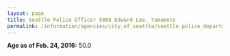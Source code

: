 ```yaml
---
layout: page
title: Seattle Police Officer 5088 Edward Lee. Yamamoto
permalink: /information/agencies/city_of_seattle/seattle_police_department/copbook/5088/
---
```


**Age as of Feb. 24, 2016:** 50.0
